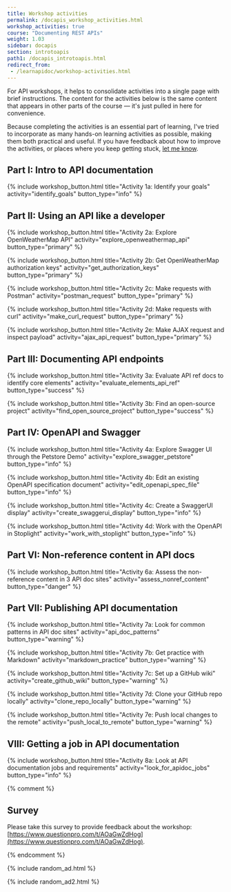 ```yaml
---
title: Workshop activities
permalink: /docapis_workshop_activities.html
workshop_activities: true
course: "Documenting REST APIs"
weight: 1.03
sidebar: docapis
section: introtoapis
path1: /docapis_introtoapis.html
redirect_from:
 - /learnapidoc/workshop-activities.html
---
```


For API workshops, it helps to consolidate activities into a single page with brief instructions. The content for the activities below is the same content that appears in other parts of the course &mdash; it's just pulled in here for convenience.

Because completing the activities is an essential part of learning, I've tried to incorporate as many hands-on learning activities as possible, making them both practical and useful. If you have feedback about how to improve the activities, or places where you keep getting stuck, [let me know](contact.html).

## Part I: Intro to API documentation

{% include workshop_button.html title="Activity 1a: Identify your goals" activity="identify_goals" button_type="info" %}

## Part II: Using an API like a developer

{% include workshop_button.html title="Activity 2a: Explore OpenWeatherMap API" activity="explore_openweathermap_api" button_type="primary" %}

{% include workshop_button.html title="Activity 2b: Get OpenWeatherMap authorization keys" activity="get_authorization_keys" button_type="primary" %}

{% include workshop_button.html title="Activity 2c: Make requests with Postman" activity="postman_request" button_type="primary" %}

{% include workshop_button.html title="Activity 2d: Make requests with curl" activity="make_curl_request" button_type="primary" %}

{% include workshop_button.html title="Activity 2e: Make AJAX request and inspect payload" activity="ajax_api_request" button_type="primary" %}

## Part III: Documenting API endpoints

{% include workshop_button.html title="Activity 3a: Evaluate API ref docs to identify core elements" activity="evaluate_elements_api_ref" button_type="success" %}

{% include workshop_button.html title="Activity 3b: Find an open-source project" activity="find_open_source_project" button_type="success" %}

## Part IV: OpenAPI and Swagger

{% include workshop_button.html title="Activity 4a: Explore Swagger UI through the Petstore Demo" activity="explore_swagger_petstore" button_type="info" %}

{% include workshop_button.html title="Activity 4b: Edit an existing OpenAPI specification document" activity="edit_openapi_spec_file" button_type="info" %}

{% include workshop_button.html title="Activity 4c: Create a SwaggerUI display" activity="create_swaggerui_display" button_type="info" %}

{% include workshop_button.html title="Activity 4d: Work with the OpenAPI in Stoplight" activity="work_with_stoplight" button_type="info" %}

## Part VI: Non-reference content in API docs

{% include workshop_button.html title="Activity 6a: Assess the non-reference content in 3 API doc sites" activity="assess_nonref_content" button_type="danger" %}

## Part VII: Publishing API documentation

{% include workshop_button.html title="Activity 7a: Look for common patterns in API doc sites" activity="api_doc_patterns" button_type="warning" %}

{% include workshop_button.html title="Activity 7b: Get practice with Markdown" activity="markdown_practice" button_type="warning" %}

{% include workshop_button.html title="Activity 7c: Set up a GitHub wiki" activity="create_github_wiki" button_type="warning" %}

{% include workshop_button.html title="Activity 7d: Clone your GitHub repo locally" activity="clone_repo_locally" button_type="warning" %}

{% include workshop_button.html title="Activity 7e: Push local changes to the remote" activity="push_local_to_remote" button_type="warning" %}

## VIII: Getting a job in API documentation

{% include workshop_button.html title="Activity 8a: Look at API documentation jobs and requirements" activity="look_for_apidoc_jobs" button_type="info" %}

{% comment %}
## Survey

Please take this survey to provide feedback about the workshop: [https://www.questionpro.com/t/AOaGwZdHog](https://www.questionpro.com/t/AOaGwZdHog).

{% endcomment %}

{% include random_ad.html %}

{% include random_ad2.html %}
